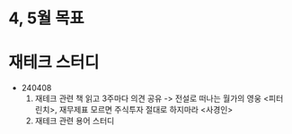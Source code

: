 4, 5월 목표
=========

# 재테크 스터디

* 240408  
    1. 재테크 관련 책 읽고 3주마다 의견 공유 -> 전설로 떠나는 월가의 영웅 <피터 린치>, 재무제표 모르면 주식투자 절대로 하지마라 <사경인>
    2. 재테크 관련 용어 스터디
